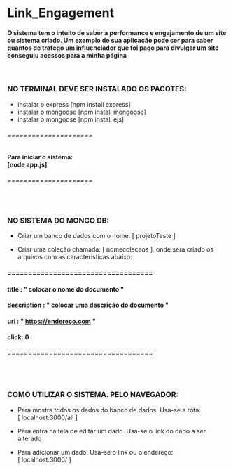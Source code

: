 # Link_Engagement
#### O sistema tem o intuito de saber a performance e engajamento de um site ou sistema criado. Um exemplo de sua aplicação pode ser para saber quantos de trafego um influenciador que foi pago para divulgar um site conseguiu acessos para a minha página

<br>

### NO TERMINAL DEVE SER INSTALADO OS PACOTES:

 * instalar o express [npm install express]
 * instalar o mongoose [npm install mongoose]
 * instalar o mongoose [npm install ejs]


###### =====================
####  Para iniciar o sistema: <br> [node app.js]
###### =====================

<br>

### NO SISTEMA DO MONGO DB:
* Criar um banco de dados com o nome: [ projetoTeste ]

* Criar uma coleção chamada: [ nomecolecaos ]. onde sera criado os arquivos com as caracteristicas abaixo:
#### ===================================
#### title : " colocar o nome do documento "
#### description : " colocar uma descrição do documento "
#### url : " https://endereço.com "
#### click: 0
#### ===================================

<br><br>

### COMO UTILIZAR O SISTEMA. PELO NAVEGADOR: 

* Para mostra todos os dados do banco de dados. Usa-se a rota:<br>
[ localhost:3000/all ]

* Para entra na tela de editar um dado. Usa-se o link do dado a ser alterado

* Para adicionar um dado. Usa-se o link ou o endereço:<br>
[ localhost:3000/ ]

